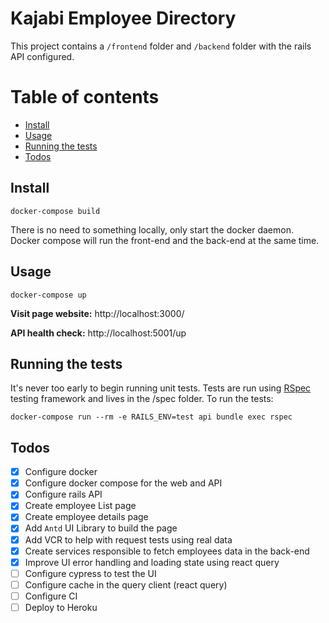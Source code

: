 # Kajabi Employee Directory

This project contains a `/frontend` folder and `/backend` folder with the rails API configured.

# Table of contents

- [Install](#install)
- [Usage](#usage)
- [Running the tests](#running-the-tests)
- [Todos](#todos)

## Install
```
docker-compose build
```

There is no need to something locally, only start the docker daemon. Docker compose will run the front-end and the back-end at the same time.

## Usage

```
docker-compose up
```

**Visit page website:** http://localhost:3000/

**API health check:** http://localhost:5001/up

## Running the tests

It's never too early to begin running unit tests. Tests are run using [RSpec](https://github.com/rspec/rspec-rails) testing framework and lives in the /spec folder. To run the tests:

```
docker-compose run --rm -e RAILS_ENV=test api bundle exec rspec
```

## Todos
- [x] Configure docker
- [x] Configure docker compose for the web and API
- [x] Configure rails API
- [x] Create employee List page
- [x] Create employee details page
- [x] Add `Antd` UI Library to build the page
- [x] Add VCR to help with request tests using real data
- [x] Create services responsible to fetch employees data in the back-end
- [x] Improve UI error handling and loading state using react query
- [ ] Configure cypress to test the UI
- [ ] Configure cache in the query client (react query)
- [ ] Configure CI
- [ ] Deploy to Heroku